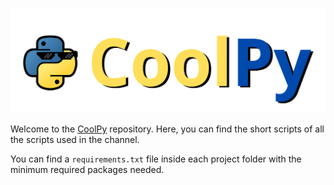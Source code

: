 <p align="center">
    <img src="imgs/CoolPy-logo.svg" alt="coolpylogo" width="800"/>
</p>

Welcome to the [CoolPy](https://www.tiktok.com/@pythonrepos) repository. Here, you can find the short scripts of all the scripts used in the channel. 

You can find a `requirements.txt` file inside each project folder with the minimum required packages needed. 